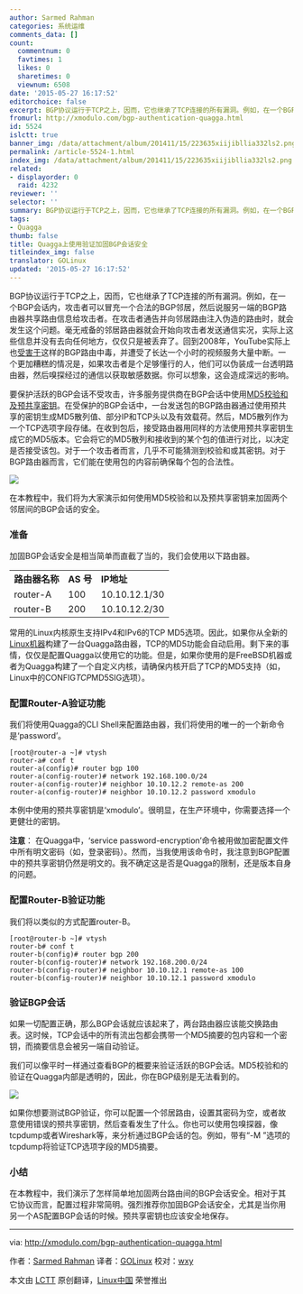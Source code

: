 ```yaml
---
author: Sarmed Rahman
categories: 系统运维
comments_data: []
count:
  commentnum: 0
  favtimes: 1
  likes: 0
  sharetimes: 0
  viewnum: 6508
date: '2015-05-27 16:17:52'
editorchoice: false
excerpt: BGP协议运行于TCP之上，因而，它也继承了TCP连接的所有漏洞。例如，在一个BGP会话内，攻击者可以冒充一个合法的BGP邻居，然后说服另一端的BGP路由器共享路由信息给攻击者。在攻击者通告并向邻居路由注入伪造的路由时，就会发生这个问题。毫无戒备的邻居路由器就会开始向攻击者发送通信实况，实际上这些信息并没有去向任何地方，仅仅只是被丢弃了。回到2008年，YouTube实际上也受害于这样的BGP路由中毒，并遭受了长达一个小时的视频服务大量中断。一个更加糟糕的情况是，如果攻击者是个足够懂行的人，他们可以伪装成一台透明路由器，然后嗅
fromurl: http://xmodulo.com/bgp-authentication-quagga.html
id: 5524
islctt: true
banner_img: /data/attachment/album/201411/15/223635xiijibllia332ls2.png
permalink: /article-5524-1.html
index_img: /data/attachment/album/201411/15/223635xiijibllia332ls2.png.thumb.jpg
related:
- displayorder: 0
  raid: 4232
reviewer: ''
selector: ''
summary: BGP协议运行于TCP之上，因而，它也继承了TCP连接的所有漏洞。例如，在一个BGP会话内，攻击者可以冒充一个合法的BGP邻居，然后说服另一端的BGP路由器共享路由信息给攻击者。在攻击者通告并向邻居路由注入伪造的路由时，就会发生这个问题。毫无戒备的邻居路由器就会开始向攻击者发送通信实况，实际上这些信息并没有去向任何地方，仅仅只是被丢弃了。回到2008年，YouTube实际上也受害于这样的BGP路由中毒，并遭受了长达一个小时的视频服务大量中断。一个更加糟糕的情况是，如果攻击者是个足够懂行的人，他们可以伪装成一台透明路由器，然后嗅
tags:
- Quagga
thumb: false
title: Quagga上使用验证加固BGP会话安全
titleindex_img: false
translator: GOLinux
updated: '2015-05-27 16:17:52'
---
```


BGP协议运行于TCP之上，因而，它也继承了TCP连接的所有漏洞。例如，在一个BGP会话内，攻击者可以冒充一个合法的BGP邻居，然后说服另一端的BGP路由器共享路由信息给攻击者。在攻击者通告并向邻居路由注入伪造的路由时，就会发生这个问题。毫无戒备的邻居路由器就会开始向攻击者发送通信实况，实际上这些信息并没有去向任何地方，仅仅只是被丢弃了。回到2008年，YouTube实际上也[受害于](http://research.dyn.com/2008/02/pakistan-hijacks-youtube-1/)这样的BGP路由中毒，并遭受了长达一个小时的视频服务大量中断。一个更加糟糕的情况是，如果攻击者是个足够懂行的人，他们可以伪装成一台透明路由器，然后嗅探经过的通信以获取敏感数据。你可以想象，这会造成深远的影响。


要保护活跃的BGP会话不受攻击，许多服务提供商在BGP会话中使用[MD5校验和及预共享密钥](http://tools.ietf.org/html/rfc2385)。在受保护的BGP会话中，一台发送包的BGP路由器通过使用预共享的密钥生成MD5散列值、部分IP和TCP头以及有效载荷。然后，MD5散列作为一个TCP选项字段存储。在收到包后，接受路由器用同样的方法使用预共享密钥生成它的MD5版本。它会将它的MD5散列和接收到的某个包的值进行对比，以决定是否接受该包。对于一个攻击者而言，几乎不可能猜测到校验和或其密钥。对于BGP路由器而言，它们能在使用包的内容前确保每个包的合法性。


![](/data/attachment/album/201411/15/223635xiijibllia332ls2.png)


在本教程中，我们将为大家演示如何使用MD5校验和以及预共享密钥来加固两个邻居间的BGP会话的安全。


### 准备


加固BGP会话安全是相当简单而直截了当的，我们会使用以下路由器。




|  |  |  |
| --- | --- | --- |
| **路由器名称** | **AS 号** | **IP地址** |
| router-A | 100 | 10.10.12.1/30 |
| router-B | 200 | 10.10.12.2/30 |


常用的Linux内核原生支持IPv4和IPv6的TCP MD5选项。因此，如果你从全新的[Linux机器](/article-4232-1.html)构建了一台Quagga路由器，TCP的MD5功能会自动启用。剩下来的事情，仅仅是配置Quagga以使用它的功能。但是，如果你使用的是FreeBSD机器或者为Quagga构建了一个自定义内核，请确保内核开启了TCP的MD5支持（如，Linux中的CONFIG*TCP*MD5SIG选项）。


### 配置Router-A验证功能


我们将使用Quagga的CLI Shell来配置路由器，我们将使用的唯一的一个新命令是‘password’。



```
[root@router-a ~]# vtysh
router-a# conf t
router-a(config)# router bgp 100
router-a(config-router)# network 192.168.100.0/24
router-a(config-router)# neighbor 10.10.12.2 remote-as 200
router-a(config-router)# neighbor 10.10.12.2 password xmodulo

```

本例中使用的预共享密钥是‘xmodulo’。很明显，在生产环境中，你需要选择一个更健壮的密钥。


**注意**： 在Quagga中，‘service password-encryption’命令被用做加密配置文件中所有明文密码（如，登录密码）。然而，当我使用该命令时，我注意到BGP配置中的预共享密钥仍然是明文的。我不确定这是否是Quagga的限制，还是版本自身的问题。


### 配置Router-B验证功能


我们将以类似的方式配置router-B。



```
[root@router-b ~]# vtysh
router-b# conf t
router-b(config)# router bgp 200
router-b(config-router)# network 192.168.200.0/24
router-b(config-router)# neighbor 10.10.12.1 remote-as 100
router-b(config-router)# neighbor 10.10.12.1 password xmodulo

```

### 验证BGP会话


如果一切配置正确，那么BGP会话就应该起来了，两台路由器应该能交换路由表。这时候，TCP会话中的所有流出包都会携带一个MD5摘要的包内容和一个密钥，而摘要信息会被另一端自动验证。


我们可以像平时一样通过查看BGP的概要来验证活跃的BGP会话。MD5校验和的验证在Quagga内部是透明的，因此，你在BGP级别是无法看到的。


![](/data/attachment/album/201505/27/161755wdd6zjmjangwd1wl.jpg)


如果你想要测试BGP验证，你可以配置一个邻居路由，设置其密码为空，或者故意使用错误的预共享密钥，然后查看发生了什么。你也可以使用包嗅探器，像tcpdump或者Wireshark等，来分析通过BGP会话的包。例如，带有“-M ”选项的tcpdump将验证TCP选项字段的MD5摘要。


### 小结


在本教程中，我们演示了怎样简单地加固两台路由间的BGP会话安全。相对于其它协议而言，配置过程非常简明。强烈推荐你加固BGP会话安全，尤其是当你用另一个AS配置BGP会话的时候。预共享密钥也应该安全地保存。




---


via: <http://xmodulo.com/bgp-authentication-quagga.html>


作者：[Sarmed Rahman](http://xmodulo.com/author/sarmed) 译者：[GOLinux](https://github.com/GOLinux) 校对：[wxy](https://github.com/wxy)


本文由 [LCTT](https://github.com/LCTT/TranslateProject) 原创翻译，[Linux中国](http://linux.cn/) 荣誉推出